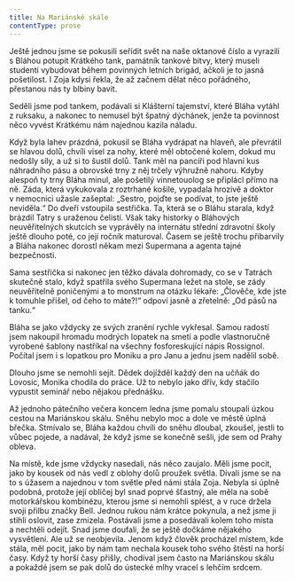 ```yaml
---
title: Na Mariánské skále
contentType: prose
---
```


Ještě jednou jsme se pokusili seřídit svět na naše oktanové číslo a vyrazili s Bláhou potupit Krátkého tank, památník tankové bitvy, který museli studenti vybudovat během povinných letních brigád, ačkoli je to jasná pošetilost. I Zoja kdysi řekla, že až začnem dělat něco pořádného, přestanou nás ty blbiny bavit.

Seděli jsme pod tankem, podávali si Klášterní tajemství, které Bláha vytáhl z ruksaku, a nakonec to nemusel být špatný dýchánek, jenže ta povinnost něco vyvést Krátkému nám najednou kazila náladu.

Když byla lahev prázdná, pokusil se Bláha vydrápat na hlaveň, ale převrátil se hlavou dolů, chvíli visel za nohy, které měl obtočené kolem, dokud mu nedošly síly, a už si to šustil dolů. Tank měl na pancíři pod hlavní kus náhradního pásu a obrovské trny z něj trčely výhružně nahoru. Kdyby alespoň ty trny Bláha minul, ale pošetilý vinnetouolog se připlácl přímo na ně. Záda, která vykukovala z roztrhané košile, vypadala hrozivě a doktor v nemocnici užasle zašeptal: „Sestro, pojďte se podívat, to jste ještě neviděla.“ Do dveří vstoupila sestřička. Ta, která se o Bláhu starala, když brázdil Tatry s uraženou čelistí. Však taky historky o Bláhových neuvěřitelných skutcích se vyprávěly na internátu střední zdravotní školy ještě dlouho poté, co její ročník maturoval. Časem se ještě trochu přibarvily a Bláha nakonec dorostl někam mezi Supermana a agenta tajné bezpečnosti.

Sama sestřička si nakonec jen těžko dávala dohromady, co se v Tatrách skutečně stalo, když spatřila svého Supermana ležet na stole, se zády neuvěřitelně poničenými a to monstrum na otázku lékaře: „Člověče, kde jste k tomuhle přišel, od čeho to máte?!“ odpoví jasně a zřetelně: „Od pásů na tanku.“

Bláha se jako vždycky ze svých zranění rychle vykřesal. Samou radostí jsem nakoupil hromadu modrých lopatek na smetí a podle vlastnoručně vyrobené šablony nastříkal na všechny fosforeskující nápis Rossignol. Počítal jsem i s lopatkou pro Moniku a pro Janu a jednu jsem nadělil sobě.

Dlouho jsme se nemohli sejít. Dědek dojížděl každý den na učňák do Lovosic, Monika chodila do práce. Už to nebylo jako dřív, kdy stačilo vypustit seminář nebo nějakou přednášku.

Až jednoho pátečního večera koncem ledna jsme pomalu stoupali úzkou cestou na Mariánskou skálu. Sněhu nebylo moc a dole ve městě úplná břečka. Stmívalo se, Bláha každou chvíli do sněhu dloubal, zkoušel, jestli to vůbec pojede, a nadával, že když jsme se konečně sešli, jde sem od Prahy obleva.

Na místě, kde jsme vždycky nasedali, nás něco zaujalo. Měli jsme pocit, jako by kousek od nás vedl z oblohy dolů proužek světla. Dívali jsme se na to s úžasem a najednou v tom světle před námi stála Zoja. Nebyla si úplně podobná, protože její obličej byl snad poprvé šťastný, ale měla na sobě motorkářskou kombinézu, kterou jsme si nemohli splést, a v ruce držela svoji přilbu značky Bell. Jednou rukou nám krátce pokynula, a než jsme ji stihli oslovit, zase zmizela. Postávali jsme a posedávali kolem toho místa a nechtěli odejít. Snad jsme doufali, že se ještě dočkáme nějakého vysvětlení. Ale už se neobjevila. Jenom když člověk procházel místem, kde stála, měl pocit, jako by nám tam nechala kousek toho svého štěstí na horší časy. Když ty horší časy přišly, chodíval jsem často na Mariánskou skálu a pokaždé jsem se pak dolů do ústecké mlhy vracel s lehčím srdcem.
